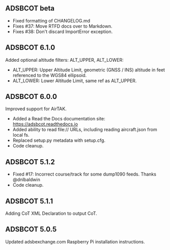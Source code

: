 ## ADSBCOT beta

- Fixed formatting of CHANGELOG.md
- Fixes #37: Move RTFD docs over to Markdown.
- Fixes #38: Don't discard ImportError exception.



## ADSBCOT 6.1.0

Added optional altitude filters: ALT_UPPER, ALT_LOWER:
- ALT_UPPER: Upper Altitude Limit, geometric (GNSS / INS) altitude in feet referenced to the WGS84 ellipsoid.
- ALT_LOWER: Lower Altitude Limit, same ref as ALT_UPPER.

## ADSBCOT 6.0.0

Improved support for AirTAK.
- Added a Read the Docs documentation site: https://adsbcot.readthedocs.io
- Added ability to read file:// URLs, including reading aircraft.json from local fs.
- Replaced setup.py metadata with setup.cfg.
- Code cleanup.

## ADSBCOT 5.1.2

- Fixed #17: Incorrect course/track for some dump1090 feeds. Thanks @dnlbaldwin
- Code cleanup.

## ADSBCOT 5.1.1

Adding CoT XML Declaration to output CoT.

## ADSBCOT 5.0.5

Updated adsbexchange.com Raspberry Pi installation instructions.
